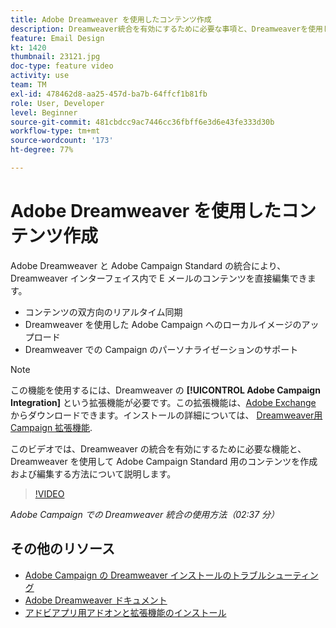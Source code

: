 ```yaml
---
title: Adobe Dreamweaver を使用したコンテンツ作成
description: Dreamweaver統合を有効にするために必要な事項と、Dreamweaverを使用してAdobe Campaign Standard用のコンテンツを作成および編集する方法について説明します。
feature: Email Design
kt: 1420
thumbnail: 23121.jpg
doc-type: feature video
activity: use
team: TM
exl-id: 478462d8-aa25-457d-ba7b-64ffcf1b81fb
role: User, Developer
level: Beginner
source-git-commit: 481cbdcc9ac7446cc36fbff6e3d6e43fe333d30b
workflow-type: tm+mt
source-wordcount: '173'
ht-degree: 77%

---
```


# Adobe Dreamweaver を使用したコンテンツ作成

Adobe Dreamweaver と Adobe Campaign Standard の統合により、Dreamweaver インターフェイス内で E メールのコンテンツを直接編集できます。

* コンテンツの双方向のリアルタイム同期
* Dreamweaver を使用した Adobe Campaign へのローカルイメージのアップロード
* Dreamweaver での Campaign のパーソナライゼーションのサポート

>[!NOTE]
>
>この機能を使用するには、Dreamweaver の **[!UICONTROL Adobe Campaign Integration]** という拡張機能が必要です。この拡張機能は、[Adobe Exchange](https://exchange.adobe.com/creativecloud.html#search) からダウンロードできます。インストールの詳細については、 [Dreamweaver用 Campaign 拡張機能](https://helpx.adobe.com/jp/dreamweaver/using/working-with-dreamweaver-and-campaign.html).

このビデオでは、Dreamweaver の統合を有効にするために必要な機能と、Dreamweaver を使用して Adobe Campaign Standard 用のコンテンツを作成および編集する方法について説明します。

>[!VIDEO](https://video.tv.adobe.com/v/23121?quality=12)

*Adobe Campaign での Dreamweaver 統合の使用方法（02:37 分）*

## その他のリソース

* [Adobe Campaign の Dreamweaver インストールのトラブルシューティング](https://helpx.adobe.com/jp/dreamweaver/kb/dreamweaver-campaign-integration-issue.html)
* [Adobe Dreamweaver ドキュメント](https://helpx.adobe.com/dreamweaver/using/working-with-dreamweaver-and-campaign.html)
* [アドビアプリ用アドオンと拡張機能のインストール](https://helpx.adobe.com/jp/creative-cloud/kb/installingextensionsandaddons.html)
